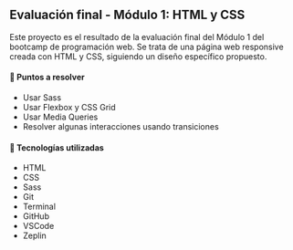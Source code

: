 ## Evaluación final - Módulo 1: HTML y CSS

Este proyecto es el resultado de la evaluación final del Módulo 1 del bootcamp de programación web. Se trata de una página web responsive creada con HTML y CSS, siguiendo un diseño específico propuesto.

#### 🔎 Puntos a resolver
- Usar Sass
- Usar Flexbox y CSS Grid
- Usar Media Queries
- Resolver algunas interacciones usando transiciones

#### 🚀 Tecnologías utilizadas

- HTML
- CSS
- Sass
- Git
- Terminal
- GitHub
- VSCode
- Zeplin
